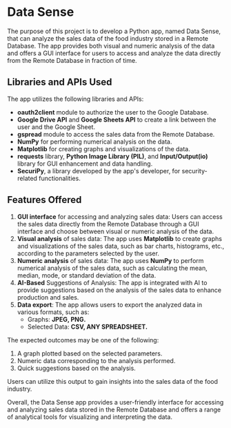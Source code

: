 # Data Sense

The purpose of this project is to develop a Python app, named Data Sense, that can analyze the sales data of the food industry stored in a Remote Database. The app provides both visual and numeric analysis of the data and offers a GUI interface for users to access and analyze the data directly from the Remote Database in fraction of time.

## Libraries and APIs Used

The app utilizes the following libraries and APIs:

- **oauth2client** module to authorize the user to the Google Database.
- **Google Drive API** and **Google Sheets API** to create a link between the user and the Google Sheet.
- **gspread** module to access the sales data from the Remote Database.
- **NumPy** for performing numerical analysis on the data.
- **Matplotlib** for creating graphs and visualizations of the data.
- **requests** library, **Python Image Library (PIL)**, and **Input/Output(io)** library for GUI enhancement and data handling.
- **SecuriPy**, a library developed by the app's developer, for security-related functionalities.

## Features Offered

1. **GUI interface** for accessing and analyzing sales data: Users can access the sales data directly from the Remote Database through a GUI interface and choose between visual or numeric analysis of the data.
2. **Visual analysis** of sales data: The app uses **Matplotlib** to create graphs and visualizations of the sales data, such as bar charts, histograms, etc., according to the parameters selected by the user.
3. **Numeric analysis** of sales data: The app uses **NumPy** to perform numerical analysis of the sales data, such as calculating the mean, median, mode, or standard deviation of the data.
4. **AI-Based** Suggestions of Analysis: The app is integrated with AI to provide suggestions based on the analysis of the sales data to enhance production and sales.
5. **Data export**: The app allows users to export the analyzed data in various formats, such as:
   - Graphs: **JPEG, PNG.**
   - Selected Data: **CSV, ANY SPREADSHEET.**

The expected outcomes may be one of the following:

1. A graph plotted based on the selected parameters.
2. Numeric data corresponding to the analysis performed.
3. Quick suggestions based on the analysis.

Users can utilize this output to gain insights into the sales data of the food industry.

Overall, the Data Sense app provides a user-friendly interface for accessing and analyzing sales data stored in the Remote Database and offers a range of analytical tools for visualizing and interpreting the data.
